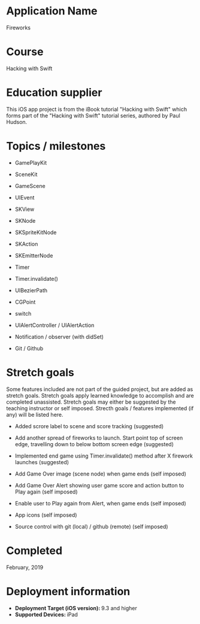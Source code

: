 # Application Name
Fireworks

# Course
Hacking with Swift

# Education supplier
This iOS app project is from the iBook tutorial "Hacking with Swift" which forms part of the "Hacking with Swift" tutorial series, authored by Paul Hudson. 

# Topics / milestones
- GamePlayKit

- SceneKit

- GameScene

- UIEvent

- SKView

- SKNode

- SKSpriteKitNode

- SKAction

- SKEmitterNode

- Timer

- Timer.invalidate()

- UIBezierPath

- CGPoint

- switch

- UIAlertController / UIAlertAction

- Notification / observer (with didSet)

- Git / Github

# Stretch goals
Some features included are not part of the guided project, but are added as stretch goals. Stretch goals apply learned knowledge to accomplish and are completed unassisted. Stretch goals may either be suggested by the teaching instructor or self imposed. Strecth goals / features implemented (if any) will be listed here.

- Added scrore label to scene and score tracking (suggested)

- Add another spread of fireworks to launch. Start point top of screen edge, travelling down to below bottom screen edge (suggested) 

- Implemented end game using Timer.invalidate() method after X firework launches (suggested)

- Add Game Over image (scene node) when game ends (self imposed)

- Add Game Over Alert showing user game score and action button to Play again (self imposed)

- Enable user to Play again from Alert, when game ends (self imposed)

- App icons (self imposed)

- Source control with git (local) / github (remote) (self imposed)


# Completed
February, 2019

# Deployment information
- <strong>Deployment Target (iOS version): </strong>9.3 and higher
- <strong>Supported Devices: </strong>iPad

